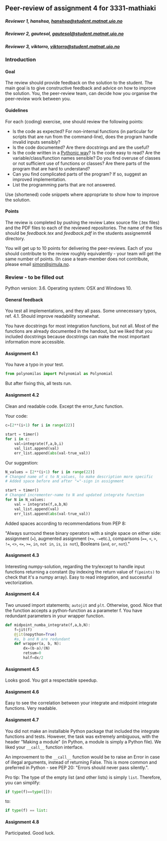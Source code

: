 ## Peer-review of assignment 4 for 3331-mathiaki

##### Reviewer 1, hanshsa, hanshsa@student.matnat.uio.no

##### Reviewer 2, gautesol, gautesol@student.matnat.uio.no

##### Reviewer 3, viktorro, viktorro@student.matnat.uio.no

### Introduction

#### Goal

The review should provide feedback on the solution to the student. The main goal is to give constructive feedback and advice on how to improve the solution. You, the peer-review team, can decide how you organise the peer-review work between you. 

#### Guidelines

For each (coding) exercise, one should review the following points:

- Is the code  as expected? For non-internal functions (in particular for scripts that are run from the command-line), does the program handle invalid inputs sensibly?
- Is the code  documented? Are there docstrings and are the useful?
- Is the code written in a [Pythonic way](www.python.org/dev/peps/pep-0020/)? Is the code easy to read? Are the variable/class/function names sensible? Do you find overuse of classes or not sufficient use of functions or classes? Are there parts of the program that are hard to understand? 
- Can you find  complicated parts of the program? If so, suggest an improved implementation.
- List the programming parts that are not answered.

Use (shortened) code snippets where appropriate to show how to improve the solution.

#### Points

The review is completed by pushing the review Latex source file (.tex files) and the PDF files to each of the reviewed repositories. The name of the files should be *feedback.tex* and *feedback.pdf*  in the students assignemnt4 directory.

You will get up to 10 points for delivering the peer-reviews. Each of you should contribute to the review roughly equivalently - your team will get the same number of points. (In case a team-member does not contribute, please email [simon@simula.no](mailto:simon@simula.no). 

### Review - to be filled out

Python version: 3.6. Operating system: OSX and Windows 10.

#### General feedback

You test all implementations, and they all pass. Some unnecessary typos, ref. 4.1. Should improve readability somewhat.

You have docstrings for most integration functions, but not all. Most of the functions are already documented in the handout, but we liked that you included docstrings because docstrings can make the most important information more accessible.

#### Assignment 4.1

You have a typo in your test. 

```python 
from polynomilas import Polynomial as Polynomial
```

But after fixing this, all tests run.

#### Assignment 4.2

Clean and readable code. Except the error_func function. 

Your code:

```python
c=[2**(i+1) for i in range(22)]
            
start = timer()
for i in c:
	val=integrate(f,a,b,i)
	val_list.append(val)
	err_list.append(abs(val-true_val))
```

Our suggestion:

```python
N_values = [2**(i+1) for i in range(22)]
# Changed name of c to N_values, to make description more specific
# Added space before and after "="-sign in assignment

start = timer()
# Changed incrementer-name to N and updated integrate function
for N in N_values:
	val = integrate(f,a,b,N)
	val_list.append(val)
	err_list.append(abs(val-true_val))
```

Added spaces according to recommendations from PEP 8:

"Always surround these binary operators with a single space on either side: assignment (`=`), augmented assignment (`+=`, `-=`etc.), comparisons (`==`, `<`, `>`, `!=`, `<>`, `<=`, `>=`, `in`, `not in`, `is`, `is not`), Booleans (`and`, `or`, `not`)."

#### Assignment 4.3

Interesting numpy-solution, regarding the try/except to handle input functions returning a constant (by indexing the return value of `f(points)` to check that it's a numpy array). Easy to read integration, and successful vectorization.

#### Assignment 4.4

Two unused import statements; `autojit` and `plt`. Otherwise, good. Nice that the function accepts a python-function as a parameter f.  You have redundant parameters in your wrapper function.

```python
def midpoint_numba_integrate(f,a,b,N):    
    f=jit(f)
    @jit(nopython=True)
    #a, b and N are redundant
    def wrapper(a, b, N):
        dx=(b-a)/(N)
        retsum=0
        half=dx/2
```

#### Assignment 4.5

Looks good. You got a respectable speedup.

#### Assignment 4.6

Easy to see the correlation between your integrate and midpoint integrate functions. Very readable.

#### Assignment 4.7

You did not make an installable Python package that included the integrate functions and tests. However, the task was extremely ambiguous, with the header "Making a module" (in Python, a module is simply a Python file). We liked your `__call__` function interface.

An improvement to the `__call__` function would be to raise an Error in case of illegal arguments, instead of returning False. This is more common and preferred in Python - see PEP 20: "Errors should never pass silently.".

Pro tip: The type of the empty list (and other lists) is simply `list`. Therefore, you can simplify:

```python
if type(f)==type([]):
```

to:

```python
if type(f) == list:
```

#### Assignment 4.8

Participated. Good luck.